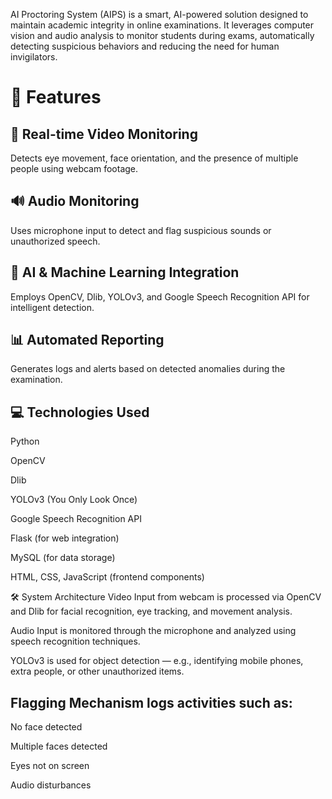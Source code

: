 AI Proctoring System (AIPS) is a smart, AI-powered solution designed to maintain academic integrity in online examinations. It leverages computer vision and audio analysis to monitor students during exams, automatically detecting suspicious behaviors and reducing the need for human invigilators.

# 📌 Features
## 🎥 Real-time Video Monitoring
Detects eye movement, face orientation, and the presence of multiple people using webcam footage.

## 🔊 Audio Monitoring
Uses microphone input to detect and flag suspicious sounds or unauthorized speech.

## 🤖 AI & Machine Learning Integration
Employs OpenCV, Dlib, YOLOv3, and Google Speech Recognition API for intelligent detection.

## 📊 Automated Reporting
Generates logs and alerts based on detected anomalies during the examination.

## 💻 Technologies Used
Python

OpenCV

Dlib

YOLOv3 (You Only Look Once)

Google Speech Recognition API

Flask (for web integration)

MySQL (for data storage)

HTML, CSS, JavaScript (frontend components)

🛠 System Architecture
Video Input from webcam is processed via OpenCV and Dlib for facial recognition, eye tracking, and movement analysis.

Audio Input is monitored through the microphone and analyzed using speech recognition techniques.

YOLOv3 is used for object detection — e.g., identifying mobile phones, extra people, or other unauthorized items.

## Flagging Mechanism logs activities such as:

No face detected

Multiple faces detected

Eyes not on screen

Audio disturbances
